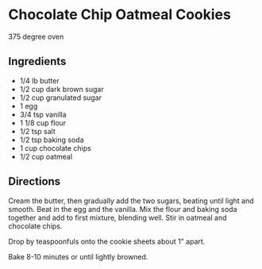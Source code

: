 Chocolate Chip Oatmeal Cookies
==============================

375 degree oven

Ingredients
-----------
- 1/4 lb butter
- 1/2 cup dark brown sugar
- 1/2 cup granulated sugar 
- 1 egg
- 3/4 tsp vanilla
- 1 1/8 cup flour
- 1/2 tsp salt
- 1/2 tsp baking soda
- 1 cup chocolate chips
- 1/2 cup oatmeal

Directions
----------
Cream the butter, then gradually add the two sugars, beating until light and smooth. 
Beat in the egg and the vanilla.  Mix the flour and baking soda together and add to first mixture,
blending well.  Stir in oatmeal and chocolate chips.

Drop by teaspoonfuls onto the cookie sheets about 1" apart. 

Bake 8-10 minutes or until lightly browned.
